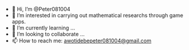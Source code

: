 - 👋 Hi, I’m @Peter081004
- 👀 I’m interested in carrying out mathematical researchs through game apps.
- 🌱 I’m currently learning ...
- 💞️ I’m looking to collaborate ...
- 📫 How to reach me: awotidebepeter081004@gmail.com

<!---
Peter081004/Peter081004 is a ✨ special ✨ repository because its `README.md` (this file) appears on your GitHub profile.
You can click the Preview link to take a look at your changes.
--->
